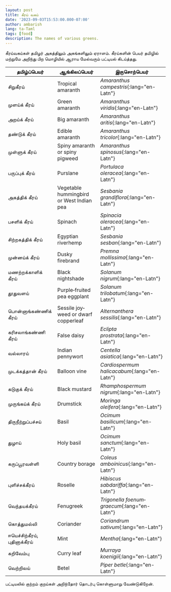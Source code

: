 ```yaml
---
layout: post
title: கீரய் வகய்
date: '2023-09-03T15:53:00.000-07:00'
author: ambarish
lang: ta-Taml
tags: [food]
description: The names of various greens.
---
```


கீரய்வகய்கள் தமிழர் அகத்திலும் அகங்களிலும் ஏராளம். கீரய்களின் பெயர் தமிழில் மற்றுமே அறிந்து பிற மொழியில் ஆராய மேல்வரும் பட்டியல் கிடய்த்தது.

| தமிழ்ப்பெயர் | ஆங்கிலப்பெயர் | இருசொற்பெயர் |
|---|---|---|
| சிறுகீரய் | <span lang="en-Latn">Tropical amaranth</span> | *Amaranthus campestris*{:lang="en-Latn"} |
| முளய்க் கீரய் | <span lang="en-Latn">Green amaranth</span> | *Amaranthus viridis*{:lang="en-Latn"} |
| அறய்க் கீரய் | <span lang="en-Latn">Big amaranth</span> | *Amaranthus aritis*{:lang="en-Latn"} |
| தண்டுக் கீரய் | <span lang="en-Latn">Edible amaranth</span> | *Amaranthus tricolor*{:lang="en-Latn"} |
| முள்ளுக் கீரய் | <span lang="en-Latn">Spiny amaranth or spiny pigweed</span> | *Amaranthus spinosus*{:lang="en-Latn"} |
| பருப்புக் கீரய் | <span lang="en-Latn">Purslane</span> | *Portulaca oleracea*{:lang="en-Latn"} |
| அகத்திக் கீரய் | <span lang="en-Latn">Vegetable hummingbird or West Indian pea</span> | *Sesbania grandiflora*{:lang="en-Latn"} |
| பசளிக் கீரய் | <span lang="en-Latn">Spinach</span> | *Spinacia oleracea*{:lang="en-Latn"} |
| சிற்றகத்திக் கீரய் | <span lang="en-Latn">Egyptian riverhemp</span> | *Sesbania sesban*{:lang="en-Latn"} |
| முன்னய்க் கீரய் | <span lang="en-Latn">Dusky firebrand</span> | *Premna mollissima*{:lang="en-Latn"} |
| மணற்றக்காளிக் கீரய் | <span lang="en-Latn">Black nightshade</span> | *Solanum nigrum*{:lang="en-Latn"} |
| தூதுவளய் | <span lang="en-Latn">Purple‐fruited pea eggplant</span>| *Solanum trilobatum*{:lang="en-Latn"} |
| பொன்னாங்கண்ணிக் கீரய் | <span lang="en-Latn">Sessile joyweed or dwarf copperleaf</span> | *Alternanthera sessilis*{:lang="en-Latn"} |
| கரிசலாங்கண்ணி கீரய் | <span lang="en-Latn">False daisy</span> | *Eclipta prostrata*{:lang="en-Latn"} |
| வல்லாரய் | <span lang="en-Latn">Indian pennywort</span>| *Centella asiatica*{:lang="en-Latn"} |
| முடக்கத்தான் கீரய் | <span lang="en-Latn">Balloon vine</span> | *Cardiospermum halicacabum*{:lang="en-Latn"} |
| கடுகுக் கீரய் | <span lang="en-Latn">Black mustard</span> | *Rhamphospermum nigrum*{:lang="en-Latn"} |
| முருங்கய்க் கீரய் | <span lang="en-Latn">Drumstick</span> | *Moringa oleifera*{:lang="en-Latn"} |
| திருநீற்றுப்பச்சய் | <span lang="en-Latn">Basil</span> | *Ocimum basilicum*{:lang="en-Latn"} |
| துழாய் | <span lang="en-Latn">Holy basil</span> | *Ocimum sanctum*{:lang="en-Latn"} |
| கருப்பூரவள்ளி | <span lang="en-Latn">Country borage</span> | *Coleus amboinicus*{:lang="en-Latn"} |
| புளிச்சக்கீரய் | <span lang="en-Latn">Roselle</span> | *Hibiscus sabdariffa*{:lang="en-Latn"} |
| வெந்தயக்கீரய் | <span lang="en-Latn">Fenugreek</span> | *Trigonella foenum‐graecum*{:lang="en-Latn"} |
| கொத்துமல்லி | <span lang="en-Latn">Coriander</span> | *Coriandrum sativum*{:lang="en-Latn"} |
| ஈயெச்சிற்கீரய், புதினாக்கீரய் | <span lang="en-Latn">Mint</span> | *Mentha*{:lang="en-Latn"} |
| கறிவேம்பு | <span lang="en-Latn">Curry leaf</span> | *Murraya koenigii*{:lang="en-Latn"} |
| வெற்றிலய் | <span lang="en-Latn">Betel</span> | *Piper betle*{:lang="en-Latn"} |

பட்டியலில் குற்றம் குறய்கள் அறிந்தோர் தொடர்பு கொள்ளுமாறு வேண்டுகிறேன்.
